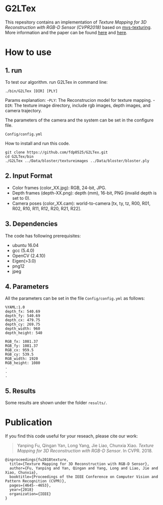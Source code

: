# G2LTex

This repesitory contains an implementation of <i>Texture Mapping for 3D Reconstruction with RGB-D Sensor (CVPR2018)</i> based on [mvs-texturing](https://github.com/nmoehrle/mvs-texturing). More information and the paper can be found [here](http://graphvision.whu.edu.cn/) and [here](https://yanqingan.github.io/).

# How to use

## 1. run
To test our algorithm. run G2LTex in command line:
```
./bin/G2LTex [DIR] [PLY] 
```
Params explanation:
-`PLY`: The Reconstrucion model for texture mapping.
-`DIR`: The texture image directory, include rgb images, depth images, and camera trajectory.

The parameters of the camera and the system can be set in the configure file.
```
Config/config.yml
```

How to install and run this code.
```
git clone https://github.com/fdp0525/G2LTex.git
cd G2LTex/bin
./G2LTex ../Data/bloster/textureimages ../Data/bloster/bloster.ply
```
## 2. Input Format
- Color frames (color_XX.jpg): RGB, 24-bit, JPG.
- Depth frames (depth-XX.png): depth (mm), 16-bit, PNG (invalid depth is set to 0).
- Camera poses (color_XX.cam): world-to-camera [tx, ty, tz, R00, R01, R02, R10, R11, R12, R20, R21, R22].


## 3. Dependencies
The code has following prerequisites:
- ubuntu 16.04
- gcc (5.4.0)
- OpenCV (2.4.10)
- Eigen(>3.0)
- png12
- jpeg

## 4. Parameters
All the parameters can be set in the file ```Config/config.yml``` as follows:
```
%YAML:1.0
depth_fx: 540.69
depth_fy: 540.69
depth_cx: 479.75
depth_cy: 269.75
depth_width: 960
depth_height: 540

RGB_fx: 1081.37
RGB_fy: 1081.37
RGB_cx: 959.5
RGB_cy: 539.5
RGB_width: 1920
RGB_height: 1080
.
.
.
```
## 5. Results
Some results are shown under the folder ```results/```.

# Publication
If you find this code useful for your reseach, please cite our work:

> Yanping Fu, Qingan Yan, Long Yang, Jie Liao, Chunxia Xiao. <i>Texture Mapping for 3D Reconstruction with RGB-D Sensor</i>. In CVPR. 2018.

<pre><code>@inproceedings{fu2018texture,
  title={Texture Mapping for 3D Reconstruction with RGB-D Sensor},
  author={Fu, Yanping and Yan, Qingan and Yang, Long and Liao, Jie and Xiao, Chunxia},
  booktitle={Proceedings of the IEEE Conference on Computer Vision and Pattern Recognition (CVPR)},
  pages={4645--4653},
  year={2018}
  organization={IEEE}
}</code></pre>





